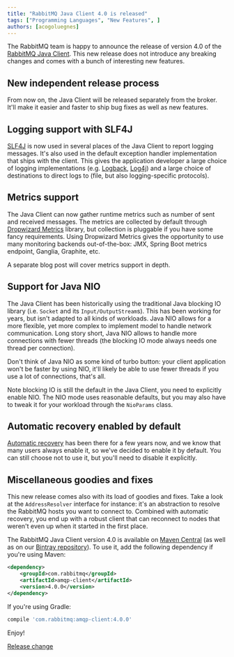 ```yaml
---
title: "RabbitMQ Java Client 4.0 is released"
tags: ["Programming Languages", "New Features", ]
authors: [acogoluegnes]
---
```


The RabbitMQ team is happy to announce the release of version 4.0 of the [RabbitMQ Java Client](/docs/api-guide). This new release does not introduce any breaking changes and comes with a bunch of interesting new features.

<!-- truncate -->

## New independent release process

From now on, the Java Client will be released separately from the broker. It'll make it easier and faster to ship bug fixes as well as new features.

## Logging support with SLF4J

[SLF4J](http://www.slf4j.org/) is now used in several places of the Java Client to report logging messages. It's also used in the default exception handler implementation that ships with the client. This gives the application developer a large choice of logging implementations (e.g. [Logback](http://logback.qos.ch/), [Log4j](http://logging.apache.org/log4j/2.x/)) and a large choice of destinations to direct logs to (file, but also logging-specific protocols).

## Metrics support

The Java Client can now gather runtime metrics such as number of sent and received messages. The metrics are collected by default through [Dropwizard Metrics](http://metrics.dropwizard.io/) library, but collection is pluggable if you have some fancy requirements. Using Dropwizard Metrics gives the opportunity to use many monitoring backends out-of-the-box: JMX, Spring Boot metrics endpoint, Ganglia, Graphite, etc.

A separate blog post will cover metrics support in depth.

## Support for Java NIO

The Java Client has been historically using the traditional Java blocking IO library (i.e. `Socket` and its `Input/OutputStream`s). This has been working for years, but isn't adapted to all kinds of workloads. Java NIO allows for a more flexible, yet more complex to implement model to handle network communication. Long story short, Java NIO allows to handle more connections with fewer threads (the blocking IO mode always needs one thread per connection).

Don't think of Java NIO as some kind of turbo button: your client application won't be faster by using NIO, it'll likely be able to use fewer threads if you use a lot of connections, that's all.

Note blocking IO is still the default in the Java Client, you need to explicitly enable NIO. The NIO mode uses reasonable defaults, but you may also have to tweak it for your workload through the `NioParams` class.

## Automatic recovery enabled by default

[Automatic recovery](/docs/api-guide#recovery) has been there for a few years now, and we know that many users always enable it, so we've decided to enable it by default. You can still choose not to use it, but you'll need to disable it explicitly.

## Miscellaneous goodies and fixes

This new release comes also with its load of goodies and fixes. Take a look at the `AddressResolver` interface for instance: it's an abstraction to resolve the RabbitMQ hosts you want to connect to. Combined with automatic recovery, you end up with a robust client that can reconnect to nodes that weren't even up when it started in the first place.

The RabbitMQ Java Client version 4.0 is available on [Maven Central](http://search.maven.org/#search%7Cga%7C1%7Cg%3A%22com.rabbitmq%22%20AND%20a%3A%22amqp-client%22) (as well as on our [Bintray repository](https://bintray.com/rabbitmq/maven/com.rabbitmq%3Aamqp-client)). To use it, add the following dependency if you're using Maven:

```xml
<dependency>
    <groupId>com.rabbitmq</groupId>
    <artifactId>amqp-client</artifactId>
    <version>4.0.0</version>
</dependency>
```

If you're using Gradle:

```groovy
compile 'com.rabbitmq:amqp-client:4.0.0'
```

Enjoy!

[Release change](https://github.com/rabbitmq/rabbitmq-java-client/releases/tag/v4.0.0)
